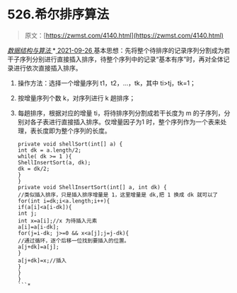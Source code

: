 <!--yml
category: 未分类
date: 0001-01-01 00:00:00
-->

# 526.希尔排序算法

> 原文：[https://zwmst.com/4140.html](https://zwmst.com/4140.html)

   [ *数据结构与算法* ](https://zwmst.com/%e6%95%b0%e6%8d%ae%e7%bb%93%e6%9e%84%e4%b8%8e%e7%ae%97%e6%b3%95)*[ <time datetime="2021-09-27T00:46:42+08:00"> 2021-09-26 </time> ](https://zwmst.com/4140.html)  基本思想：先将整个待排序的记录序列分割成为若干子序列分别进行直接插入排序，待整个序列中的记录“基本有序”时，再对全体记录进行依次直接插入排序。

1.  操作方法：选择一个增量序列 t1，t2，…，tk，其中 ti>tj，tk=1；
2.  按增量序列个数 k，对序列进行 k 趟排序；
3.  每趟排序，根据对应的增量 ti，将待排序列分割成若干长度为 m 的子序列，分别对各子表进行直接插入排序。仅增量因子为1 时，整个序列作为一个表来处理，表长度即为整个序列的长度。

    ```
    private void shellSort(int[] a) {
    int dk = a.length/2; 
    while( dk >= 1 ){ 
    ShellInsertSort(a, dk); 
    dk = dk/2;
    }
    }
    private void ShellInsertSort(int[] a, int dk) {
    //类似插入排序，只是插入排序增量是 1，这里增量是 dk,把 1 换成 dk 就可以了
    for(int i=dk;i<a.length;i++){
    if(a[i]<a[i-dk]){
    int j;
    int x=a[i];//x 为待插入元素
    a[i]=a[i-dk];
    for(j=i-dk; j>=0 && x<a[j];j=j-dk){
    //通过循环，逐个后移一位找到要插入的位置。
    a[j+dk]=a[j];
    }
    a[j+dk]=x;//插入
    }
    }
    }
    ```*